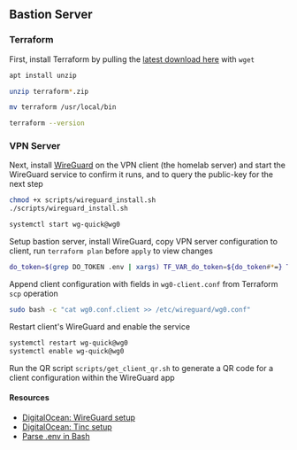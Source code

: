 ## Bastion Server

### Terraform

First, install Terraform by pulling the [latest download here](https://www.terraform.io/downloads.html) with `wget`

```sh
apt install unzip

unzip terraform*.zip

mv terraform /usr/local/bin

terraform --version
```

### VPN Server

Next, install [WireGuard](https://www.wireguard.com/) on the VPN client (the homelab server) and start the WireGuard service to confirm it runs, and to query the public-key for the next step

```sh
chmod +x scripts/wireguard_install.sh
./scripts/wireguard_install.sh

systemctl start wg-quick@wg0
```

Setup bastion server, install WireGuard, copy VPN server configuration to client, run `terraform plan` before `apply` to view changes

```sh
do_token=$(grep DO_TOKEN .env | xargs) TF_VAR_do_token=${do_token#*=} TF_VAR_wireguard_client_pub_key=$(sudo wg show wg0 public-key) terraform apply -var-file=".env" -auto-approve
```

Append client configuration with fields in `wg0-client.conf` from Terraform `scp` operation

```sh
sudo bash -c "cat wg0.conf.client >> /etc/wireguard/wg0.conf"
```

Restart client's WireGuard and enable the service

```sh
systemctl restart wg-quick@wg0
systemctl enable wg-quick@wg0
```

Run the QR script `scripts/get_client_qr.sh` to generate a QR code for a client configuration within the WireGuard app

#### Resources

- [DigitalOcean: WireGuard setup](https://www.digitalocean.com/community/tutorials/how-to-create-a-point-to-point-vpn-with-wireguard-on-ubuntu-16-04)
- [DigitalOcean: Tinc setup](https://www.digitalocean.com/community/tutorials/how-to-install-tinc-and-set-up-a-basic-vpn-on-ubuntu-14-04)
- [Parse .env in Bash](https://gist.github.com/judy2k/7656bfe3b322d669ef75364a46327836)
